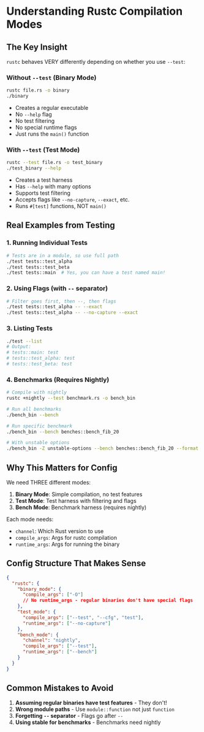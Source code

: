 # Understanding Rustc Compilation Modes

## The Key Insight

`rustc` behaves VERY differently depending on whether you use `--test`:

### Without `--test` (Binary Mode)
```bash
rustc file.rs -o binary
./binary
```
- Creates a regular executable
- No `--help` flag
- No test filtering
- No special runtime flags
- Just runs the `main()` function

### With `--test` (Test Mode)
```bash
rustc --test file.rs -o test_binary
./test_binary --help
```
- Creates a test harness
- Has `--help` with many options
- Supports test filtering
- Accepts flags like `--no-capture`, `--exact`, etc.
- Runs `#[test]` functions, NOT `main()`

## Real Examples from Testing

### 1. Running Individual Tests
```bash
# Tests are in a module, so use full path
./test tests::test_alpha
./test tests::test_beta
./test tests::main  # Yes, you can have a test named main!
```

### 2. Using Flags (with `--` separator)
```bash
# Filter goes first, then --, then flags
./test tests::test_alpha -- --exact
./test tests::test_alpha -- --no-capture --exact
```

### 3. Listing Tests
```bash
./test --list
# Output:
# tests::main: test
# tests::test_alpha: test  
# tests::test_beta: test
```

### 4. Benchmarks (Requires Nightly)
```bash
# Compile with nightly
rustc +nightly --test benchmark.rs -o bench_bin

# Run all benchmarks
./bench_bin --bench

# Run specific benchmark
./bench_bin --bench benches::bench_fib_20

# With unstable options
./bench_bin -Z unstable-options --bench benches::bench_fib_20 --format json
```

## Why This Matters for Config

We need THREE different modes:

1. **Binary Mode**: Simple compilation, no test features
2. **Test Mode**: Test harness with filtering and flags
3. **Bench Mode**: Benchmark harness (requires nightly)

Each mode needs:
- `channel`: Which Rust version to use
- `compile_args`: Args for rustc compilation
- `runtime_args`: Args for running the binary

## Config Structure That Makes Sense

```json
{
  "rustc": {
    "binary_mode": {
      "compile_args": ["-O"]
      // No runtime_args - regular binaries don't have special flags
    },
    "test_mode": {
      "compile_args": ["--test", "--cfg", "test"],
      "runtime_args": ["--no-capture"]
    },
    "bench_mode": {
      "channel": "nightly",
      "compile_args": ["--test"],
      "runtime_args": ["--bench"]
    }
  }
}
```

## Common Mistakes to Avoid

1. **Assuming regular binaries have test features** - They don't!
2. **Wrong module paths** - Use `module::function` not just `function`
3. **Forgetting `--` separator** - Flags go after `--`
4. **Using stable for benchmarks** - Benchmarks need nightly